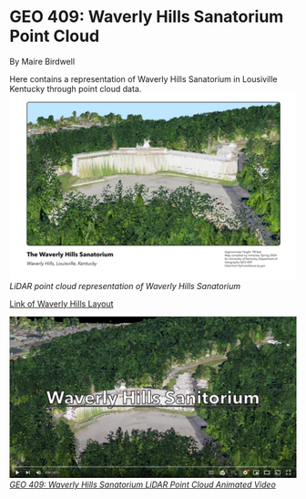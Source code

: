 # GEO 409: Waverly Hills Sanatorium Point Cloud
By Maire Birdwell

Here contains a representation of Waverly Hills Sanatorium in Lousiville Kentucky through point cloud data. 
![Waverly Map](WaverlyLayout.jpg)
*LiDAR point cloud representation of Waverly Hills Sanatorium*

[Link of Waverly Hills Layout](WaverlyLayout.pdf)

![Screenshot of animation](waverlyhillsscreenshot.png)     
*[GEO 409: Waverly Hills Sanatorium LiDAR Point Cloud Animated Video](https://www.youtube.com/watch?v=YlAzqRg1vPY)*
